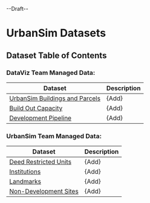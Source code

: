 --Draft--

# UrbanSim Datasets

## Dataset Table of Contents

### DataViz Team Managed Data:
**Dataset**|**Description**
-----|-----
[UrbanSim Buildings and Parcels](urbansim-buildings-parcels.md)|{Add}
[Build Out Capacity](build-out-capacity.md)|{Add}
[Development Pipeline](development-pipeline.md)|{Add}

### UrbanSim Team Managed Data:
**Dataset**|**Description**
-----|-----
[Deed Restricted Units](deed-restricted-units.md)|{Add}
[Institutions](institutions.md)|{Add}
[Landmarks](landmarks.md)|{Add}
[Non-Development Sites](non-development-sites.md)|{Add}


